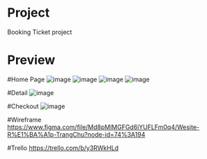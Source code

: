 # Project
Booking Ticket project
# Preview
#Home Page
![image](https://user-images.githubusercontent.com/79786230/137732250-8593236f-6aa0-47a0-87e9-72e9e3711d0f.png)
![image](https://user-images.githubusercontent.com/79786230/137732351-3a0e2ed7-dad2-4678-abcc-c7d4625b5cf8.png)
![image](https://user-images.githubusercontent.com/79786230/137732417-ee8b67fd-561e-4393-a0c7-be2f1f40c8b8.png)
![image](https://user-images.githubusercontent.com/79786230/137732647-0b2f5e16-6622-4157-a515-90c2d98b61d7.png)


#Detail
![image](https://user-images.githubusercontent.com/79786230/137732551-50866c22-4934-4a8a-ba06-41a36144a382.png)

#Checkout
![image](https://user-images.githubusercontent.com/79786230/137732746-be1460d0-2d47-4632-9897-eae27253e2ec.png)

#Wireframe
https://www.figma.com/file/Md8pMlMGFGd6iYUFLFm0q4/Wesite-R%E1%BA%A1p-TrangChu?node-id=74%3A194

#Trello
https://trello.com/b/y3RWkHLd
